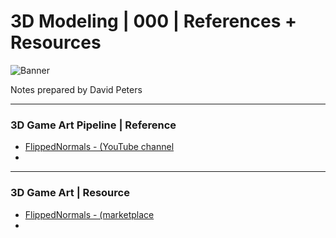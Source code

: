 # 3D Modeling | 000 | References + Resources

![Banner](https://user-images.githubusercontent.com/36719180/90928812-ad560f80-e44b-11ea-8bc2-cf44378c8e36.png)


Notes prepared by David Peters

---

### 3D Game Art Pipeline | Reference

- [FlippedNormals - (YouTube channel](https://www.youtube.com/c/FlippedNormals/videos)
- 


---

### 3D Game Art | Resource

- [FlippedNormals - (marketplace](https://flippednormals.com/)
- 
